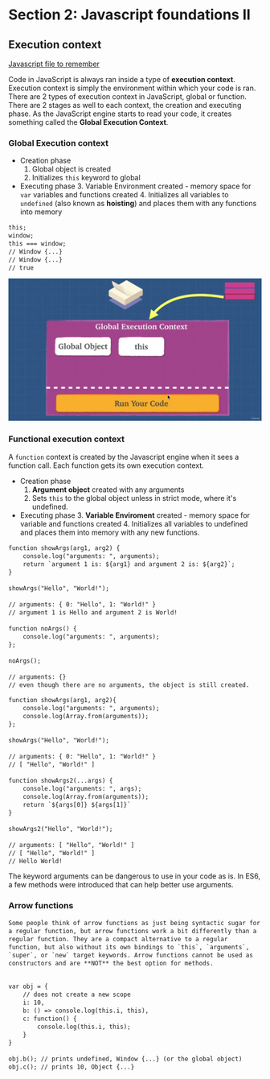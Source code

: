 # Section 2: Javascript foundations II

## Execution context

[Javascript file to remember](./resources/executionContext.js)

Code in JavaScript is always ran inside a type of **execution context**. Execution context is simply the environment within which your code is ran. There are 2 types of execution context in JavaScript, global or function. There are 2 stages as well to each context, the creation and executing phase. As the JavaScript engine starts to read your code, it creates something called the **Global Execution Context**.

### Global Execution context

- Creation phase
    1. Global object is created
    2. Initializes `this` keyword to global
- Executing phase
    3. Variable Environment created - memory space for `var` variables and functions created
    4. Initializes all variables to `undefined` (also known as **hoisting**) and places them with any functions into memory

```JS
this;
window;
this === window;
// Window {...}
// Window {...}
// true
```

![Global context](./images/global-context.png)

### Functional execution context

A `function` context is created by the Javascript engine when it sees a function call. Each function gets its own execution context.

- Creation phase
	1. **Argument object** created with any arguments
	2. Sets `this` to the global object unless in strict mode, where it's undefined.
- Executing phase
	3. **Variable Enviroment** created - memory space for variable and functions created
	4. Initializes all variables to undefined and places them into memory with any new functions.

```JS
function showArgs(arg1, arg2) {
	console.log("arguments: ", arguments);
	return `argument 1 is: ${arg1} and argument 2 is: ${arg2}`;
}

showArgs("Hello", "World!");

// arguments: { 0: "Hello", 1: "World!" }
// argument 1 is Hello and argument 2 is World!

function noArgs() {
	console.log("arguments: ", arguments);
};

noArgs();

// arguments: {}
// even though there are no arguments, the object is still created.

```

```JS
function showArgs(arg1, arg2){
	console.log("arguments: ", arguments);
	console.log(Array.from(arguments));
};

showArgs("Hello", "World!");

// arguments: { 0: "Hello", 1: "World!" }
// [ "Hello", "World!" ]

function showArgs2(...args) {
	console.log("arguments: ", args);
	console.log(Array.from(arguments));
	return `${args[0]} ${args[1]}`
}

showArgs2("Hello", "World!");

// arguments: [ "Hello", "World!" ]
// [ "Hello", "World!" ]
// Hello World!

```

The keyword arguments can be dangerous to use in your code as is. In ES6, a few methods were introduced that can help better use arguments.

### Arrow functions

    Some people think of arrow functions as just being syntactic sugar for a regular function, but arrow functions work a bit differently than a regular function. They are a compact alternative to a regular function, but also without its own bindings to `this`, `arguments`, `super`, or `new` target keywords. Arrow functions cannot be used as constructors and are **NOT** the best option for methods.

```JS

var obj = {
    // does not create a new scope
    i: 10,
    b: () => console.log(this.i, this),
    c: function() {
        console.log(this.i, this);
    }
}

obj.b(); // prints undefined, Window {...} (or the global object)
obj.c(); // prints 10, Object {...}

```